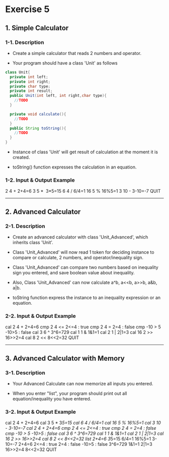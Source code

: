 # Exercise 5

## 1. Simple Calculator

### 1-1. Description

- Create a simple calculator that reads 2 numbers and operator.

- Your program should have a class 'Unit' as follows

```java
class Unit{
  private int left;
  private int right;
  private char type;
  private int result;
  public Unit(int left, int right,char type){
    //TODO
  }

  private void calculate(){
    //TODO
  }
  public String toString(){
    //TODO
  }
}
```

- Instance of class 'Unit' will get result of calculation at the moment it is created.

- toString() function expresses the calculation in an equation.



### 1-2. Input & Output Example

  2 4 +
  2+4=6
  3 5 *
  3*5=15
  6 4 /
  6/4=1
  16 5 %
  16%5=1
  3 10 -
  3-10=-7
  QUIT





---

## 2. Advanced Calculator

### 2-1. Description

- Create an advanced calculator with class 'Unit_Advanced', which inherits class 'Unit'.

- Class 'Unit_Advanced' will now read 1 token for deciding instance to compare or calculate, 2 numbers, and operator/inequality sign.

- Class 'Unit_Advanced' can compare two numbers based on inequality sign you entered, and save boolean value about inequality.

- Also, Class 'Unit_Advanced' can now calculate a^b, a<<b, a>>b, a&b, a|b. 

- toString function express the instance to an inequality expression or an equation.


### 2-2. Input & Output Example

  cal 2 4 +
  2+4=6
  cmp 2 4 <=
  2<=4 : true
  cmp 2 4 =
  2=4 : false
  cmp -10 > 5
  -10>5 : false
  cal 3 6 ^
  3^6=729
  cal 1 1 &
  1&1=1
  cal 2 1 |
  2|1=3
  cal 16 2 >>
  16>>2=4
  cal 8 2 <<
  8<<2=32
  QUIT

---

## 3. Advanced Calculator with Memory

### 3-1. Description

- Your Advanced Calculate can now memorize all inputs you entered.

- When you enter "list", your program should print out all equation/inequality you have entered.


### 3-2. Input & Output Example


  cal 2 4 +
  2+4=6
  cal 3 5 *
  3*5=15
  cal 6 4 /
  6/4=1
  cal 16 5 %
  16%5=1
  cal 3 10 -
  3-10=-7
  cal 2 4 +
  2+4=6
  cmp 2 4 <=
  2<=4 : true
  cmp 2 4 =
  2=4 : false
  cmp -10 > 5
  -10>5 : false
  cal 3 6 ^
  3^6=729
  cal 1 1 &
  1&1=1
  cal 2 1 |
  2|1=3
  cal 16 2 >>
  16>>2=4
  cal 8 2 <<
  8<<2=32
  list
  2+4=6
  3*5=15
  6/4=1
  16%5=1
  3-10=-7
  2+4=6
  2<=4 : true
  2=4 : false
  -10>5 : false
  3^6=729
  1&1=1
  2|1=3
  16>>2=4
  8<<2=32
  QUIT
